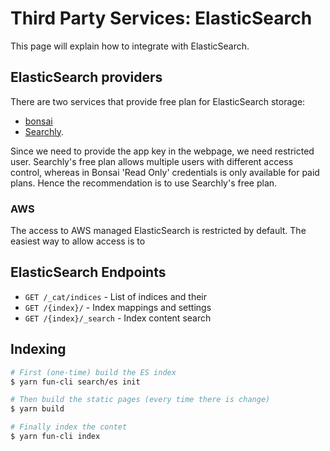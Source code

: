 Third Party Services: ElasticSearch
===================================

This page will explain how to integrate with ElasticSearch.

## ElasticSearch providers

There are two services that provide free plan for ElasticSearch storage:
- [bonsai](https://bonsai.io/) 
- [Searchly](http://www.searchly.com/).

Since we need to provide the app key in the webpage, we need restricted user.
Searchly's free plan allows multiple users with different access control, whereas in Bonsai 'Read Only' credentials is only available for paid plans. Hence the recommendation is to use Searchly's free plan.

### AWS
The access to AWS managed ElasticSearch is restricted by default. The easiest way to allow access is to 


## ElasticSearch Endpoints

- `GET /_cat/indices` - List of indices and their 
- `GET /{index}/` - Index mappings and settings
- `GET /{index}/_search` - Index content search


## Indexing 

```sh
# First (one-time) build the ES index 
$ yarn fun-cli search/es init

# Then build the static pages (every time there is change)
$ yarn build

# Finally index the contet
$ yarn fun-cli index
```
